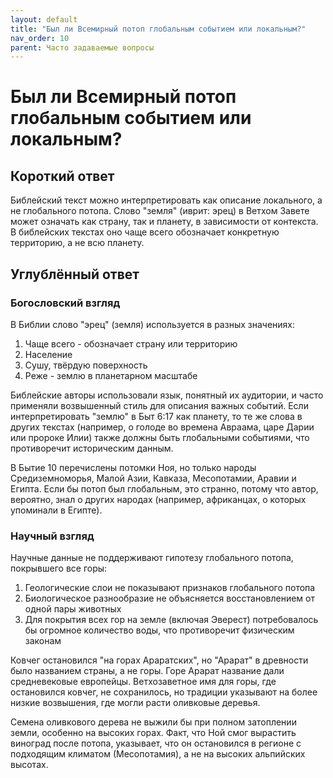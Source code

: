 ```yaml
---
layout: default
title: "Был ли Всемирный потоп глобальным событием или локальным?"
nav_order: 10
parent: Часто задаваемые вопросы
---
```


# Был ли Всемирный потоп глобальным событием или локальным?

## Короткий ответ

Библейский текст можно интерпретировать как описание локального, а не глобального потопа. Слово "земля" (иврит: эрец) в Ветхом Завете может означать как страну, так и планету, в зависимости от контекста. В библейских текстах оно чаще всего обозначает конкретную территорию, а не всю планету.

## Углублённый ответ

### Богословский взгляд

В Библии слово "эрец" (земля) используется в разных значениях:
1. Чаще всего - обозначает страну или территорию
2. Население
3. Сушу, твёрдую поверхность
4. Реже - землю в планетарном масштабе

Библейские авторы использовали язык, понятный их аудитории, и часто применяли возвышенный стиль для описания важных событий. Если интерпретировать "землю" в Быт 6:17 как планету, то те же слова в других текстах (например, о голоде во времена Авраама, царе Дарии или пророке Илии) также должны быть глобальными событиями, что противоречит историческим данным.

В Бытие 10 перечислены потомки Ноя, но только народы Средиземноморья, Малой Азии, Кавказа, Месопотамии, Аравии и Египта. Если бы потоп был глобальным, это странно, потому что автор, вероятно, знал о других народах (например, африканцах, о которых упоминали в Египте).

### Научный взгляд

Научные данные не поддерживают гипотезу глобального потопа, покрывшего все горы:
1. Геологические слои не показывают признаков глобального потопа
2. Биологическое разнообразие не объясняется восстановлением от одной пары животных
3. Для покрытия всех гор на земле (включая Эверест) потребовалось бы огромное количество воды, что противоречит физическим законам

Ковчег остановился "на горах Араратских", но "Арарат" в древности было названием страны, а не горы. Горе Арарат название дали средневековые европейцы. Ветхозаветное имя для горы, где остановился ковчег, не сохранилось, но традиции указывают на более низкие возвышения, где могли расти оливковые деревья.

Семена оливкового дерева не выжили бы при полном затоплении земли, особенно на высоких горах. Факт, что Ной смог вырастить виноград после потопа, указывает, что он остановился в регионе с подходящим климатом (Месопотамия), а не на высоких альпийских высотах.